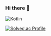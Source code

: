 ### Hi there 👋


![Kotlin](https://img.shields.io/badge/Kotlin-#7F52FF.svg?&style=for-the-badge&logo=Kotlin&logoColor=#7F52FF)


[![Solved.ac Profile](http://mazassumnida.wtf/api/v2/generate_badge?boj=백준아이디)](https://solved.ac/sonhy02/)
<!--
**sonhy02/sonhy02** is a ✨ _special_ ✨ repository because its `README.md` (this file) appears on your GitHub profile.

Here are some ideas to get you started:

- 🔭 I’m currently working on ...
- 🌱 I’m currently learning ...
- 👯 I’m looking to collaborate on ...
- 🤔 I’m looking for help with ...
- 💬 Ask me about ...
- 📫 How to reach me: ...
- 😄 Pronouns: ...
- ⚡ Fun fact: ...
-->
